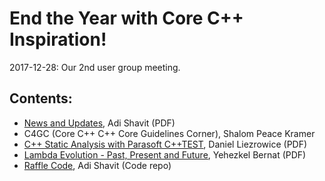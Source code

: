 # End the Year with Core C++ Inspiration!
2017-12-28: Our 2nd user group meeting.

## Contents:
- [News and Updates](Shavit_CoreC++EoYUpdates.pdf), Adi Shavit (PDF)
- C4GC (Core C++ C++ Core Guidelines Corner), Shalom Peace Kramer
- [C++ Static Analysis with Parasoft C++TEST](Liezrowice_StaticCodeAnalysisForC++Applications.pdf), Daniel Liezrowice (PDF)
- [Lambda Evolution - Past, Present and Future](Bernat_LambdaFunctions.pdf), Yehezkel Bernat (PDF)
- [Raffle Code](https://github.com/CoreCppIL/raffle), Adi Shavit (Code repo)